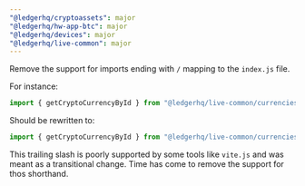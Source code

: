 ```yaml
---
"@ledgerhq/cryptoassets": major
"@ledgerhq/hw-app-btc": major
"@ledgerhq/devices": major
"@ledgerhq/live-common": major
---
```


Remove the support for imports ending with `/` mapping to the `index.js` file.

For instance:

```js
import { getCryptoCurrencyById } from "@ledgerhq/live-common/currencies/";
```

Should be rewritten to:

```js
import { getCryptoCurrencyById } from "@ledgerhq/live-common/currencies/index";
```

This trailing slash is poorly supported by some tools like `vite.js` and was meant as a transitional change.
Time has come to remove the support for thos shorthand.
